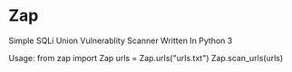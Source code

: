 # Zap
Simple SQLi Union Vulnerablity Scanner Written In Python 3

Usage:
from zap import Zap
urls = Zap.urls("urls.txt")
Zap.scan_urls(urls)
